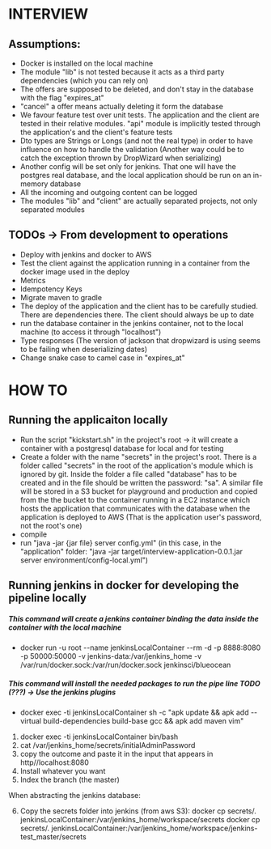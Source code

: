 # INTERVIEW

## Assumptions:

 - Docker is installed on the local machine
 - The module "lib" is not tested because it acts as a third party dependencies (which you can rely on)
 - The offers are supposed to be deleted, and don't stay in the database with the flag "expires_at"
 - "cancel" a offer means actually deleting it form the database
 - We favour feature test over unit tests. The application and the client are tested in their relative modules. 
 "api" module is implicitly tested through the application's and the client's feature tests 
 - Dto types are Strings or Longs (and not the real type) in order to have influence on how to handle the validation 
 (Another way could be to catch the exception thrown by DropWizard when serializing)
- Another config will be set only for jenkins. That one will have the postgres real database, and the local application
 should be run on an in-memory database
 - All the incoming and outgoing content can be logged
 - The modules "lib" and "client" are actually separated projects, not only separated modules
 
## TODOs -> From development to operations

- Deploy with jenkins and docker to AWS
- Test the client against the application running in a container from the docker image used in the deploy
- Metrics
- Idempotency Keys
- Migrate maven to gradle
- The deploy of the application and the client has to be carefully studied. There are dependencies there. 
The client should always be up to date
- run the database container in the jenkins container, not to the local machine (to access it through "localhost")
- Type responses (The version of jackson that dropwizard is using seems to be failing when deserializing dates)
- Change snake case to camel case in "expires_at"


# HOW TO

## Running the applicaiton locally
+ Run the script "kickstart.sh" in the project's root -> it will create a container with a postgresql database for local and for testing
+ Create a folder with the  name "secrets" in the project's root. There is a folder called "secrets" in the root of the application's module which is ignored by git. 
Inside the folder a file called "database" has to be created and in the file should be written the password: "sa". 
A similar file will be stored in a S3 bucket for playground and production and copied from the the bucket 
to the container running in a EC2 instance which hosts the application that communicates with the database
when the application is deployed to AWS (That is the application user's password, not the root's one)
+ compile
+ run "java -jar {jar file} server config.yml" 
(in this case, in the "application" folder: "java -jar target/interview-application-0.0.1.jar server environment/config-local.yml")


## Running jenkins in docker for developing the pipeline locally

##### This command will create a jenkins container binding the data inside the container with the local machine
+ docker run  -u root --name jenkinsLocalContainer --rm   -d -p 8888:8080 -p 50000:50000 -v jenkins-data:/var/jenkins_home -v /var/run/docker.sock:/var/run/docker.sock jenkinsci/blueocean
##### This command will install the needed packages to run the pipe line TODO (???) -> Use the jenkins plugins
+ docker exec -ti jenkinsLocalContainer sh -c "apk update && apk add --virtual build-dependencies build-base gcc && apk add maven vim"


1. docker exec -ti jenkinsLocalContainer bin/bash
2. cat /var/jenkins_home/secrets/initialAdminPassword
3. copy the outcome and paste it in the input that appears in http//localhost:8080
4. Install whatever you want
5. Index the branch (the master)

When abstracting the jenkins database:

6. Copy the secrets folder into jenkins (from aws S3):
    docker cp secrets/. jenkinsLocalContainer:/var/jenkins_home/workspace/secrets
    docker cp secrets/. jenkinsLocalContainer:/var/jenkins_home/workspace/jenkins-test_master/secrets

